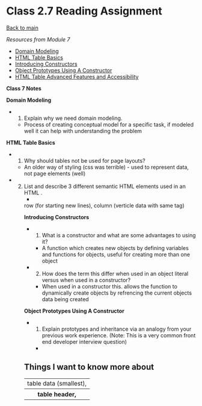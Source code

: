 # Class 2.7 Reading Assignment

[Back to main](https://michaeldulin.github.io/reading-notes)

*Resources from Module 7* 
- [Domain Modeling](https://github.com/codefellows/domain_modeling#domain-modeling)
- [HTML Table Basics](https://developer.mozilla.org/en-US/docs/Learn/HTML/Tables/Basics)
- [Introducing Constructors](https://developer.mozilla.org/en-US/docs/Learn/JavaScript/Objects/Basics#introducing_constructors)
- [Object Prototypes Using A Constructor](https://ui.dev/beginners-guide-to-javascript-prototype)
- [HTML Table Advanced Features and Accessibility](https://developer.mozilla.org/en-US/docs/Learn/HTML/Tables/Advanced)

**Class 7 Notes**

**Domain Modeling**
- 1. Explain why we need domain modeling.
  -  Process of creating conceptual model for a specific task, if modeled well it can help with understanding the problem

**HTML Table Basics** 
- 1. Why should tables not be used for page layouts?
  - An older way of styling (css was terrible) - used to represent data, not page elements (well)
- 2. List and describe 3 different semantic HTML elements used in an HTML <table>.
  - <td> table data (smallest), <tr> row (for starting new lines), <th> table header, <col> column (verticle data with same tag)

**Introducing Constructors**
 - 1. What is a constructor and what are some advantages to using it?
   - A function which creates new objects by defining variables and functions for objects, useful for creating more than one object
 - 2. How does the term this differ when used in an object literal versus when used in a constructor?
   - When used in a constructor this. allows the function to dynamically create objects by refrencing the current objects data being created

**Object Prototypes Using A Constructor** 
- 1. Explain prototypes and inheritance via an analogy from your previous work experience. (Note: This is a very common front end developer interview question)
  - 

## Things I want to know more about
